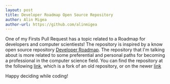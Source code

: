 ```yaml
---
layout: post
title: Developer Roadmap Open Source Repository
author: Alin Migea
author-url: https://github.com/alinmigea
---
```


One of my Firsts Pull Request has a topic related to a Roadmap for developers and computer scientiests! The repository is inspired by a know open source repository [Developer Roadmap](https://github.com/kamranahmedse/developer-roadmap). The repository that I'm talking about is more related to some preferential and personal paths for becoming a professional in the computer science field. You can find the repository at the following [link](https://github.com/alinmigea/personal-roadmap), which is a fork of an old repository, or on the newer [link](https://github.com/CyberDani/Programming-puzzle-pieces)

Happy deciding while coding!